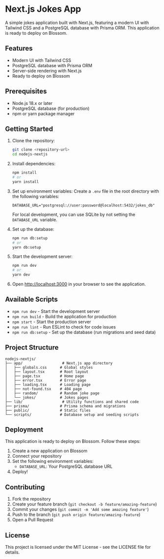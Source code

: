 # Next.js Jokes App

A simple jokes application built with Next.js, featuring a modern UI with Tailwind CSS and a PostgreSQL database with Prisma ORM. This application is ready to deploy on Blossom.

## Features

- Modern UI with Tailwind CSS
- PostgreSQL database with Prisma ORM
- Server-side rendering with Next.js
- Ready to deploy on Blossom

## Prerequisites

- Node.js 18.x or later
- PostgreSQL database (for production)
- npm or yarn package manager

## Getting Started

1. Clone the repository:
   ```bash
   git clone <repository-url>
   cd nodejs-nextjs
   ```

2. Install dependencies:
   ```bash
   npm install
   # or
   yarn install
   ```

3. Set up environment variables:
   Create a `.env` file in the root directory with the following variables:
   ```
   DATABASE_URL="postgresql://user:password@localhost:5432/jokes_db"
   ```
   For local development, you can use SQLite by not setting the `DATABASE_URL` variable.

4. Set up the database:
   ```bash
   npm run db:setup
   # or
   yarn db:setup
   ```

5. Start the development server:
   ```bash
   npm run dev
   # or
   yarn dev
   ```

6. Open [http://localhost:3000](http://localhost:3000) in your browser to see the application.

## Available Scripts

- `npm run dev` - Start the development server
- `npm run build` - Build the application for production
- `npm start` - Start the production server
- `npm run lint` - Run ESLint to check for code issues
- `npm run db:setup` - Set up the database (run migrations and seed data)

## Project Structure

```
nodejs-nextjs/
├── app/                  # Next.js app directory
│   ├── globals.css      # Global styles
│   ├── layout.tsx       # Root layout
│   ├── page.tsx         # Home page
│   ├── error.tsx        # Error page
│   ├── loading.tsx      # Loading page
│   ├── not-found.tsx    # 404 page
│   ├── random/          # Random joke page
│   └── jokes/           # Jokes pages
├── lib/                  # Utility functions and shared code
├── prisma/              # Prisma schema and migrations
├── public/              # Static files
└── scripts/             # Database setup and seeding scripts
```

## Deployment

This application is ready to deploy on Blossom. Follow these steps:

1. Create a new application on Blossom
2. Connect your repository
3. Set the following environment variables:
   - `DATABASE_URL`: Your PostgreSQL database URL
4. Deploy!

## Contributing

1. Fork the repository
2. Create your feature branch (`git checkout -b feature/amazing-feature`)
3. Commit your changes (`git commit -m 'Add some amazing feature'`)
4. Push to the branch (`git push origin feature/amazing-feature`)
5. Open a Pull Request

## License

This project is licensed under the MIT License - see the LICENSE file for details.
